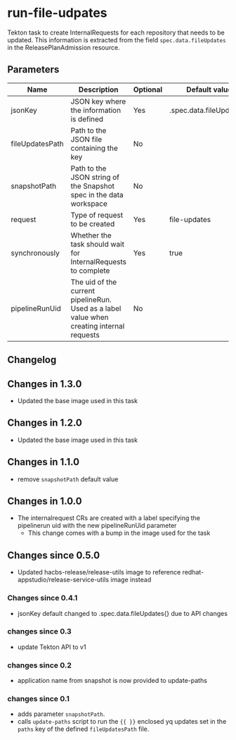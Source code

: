 # run-file-udpates

Tekton task to create InternalRequests for each repository that needs to be updated. This information is extracted from
the field `spec.data.fileUpdates` in the ReleasePlanAdmission resource.

## Parameters

| Name            | Description                                                                               | Optional | Default value            |
|-----------------|-------------------------------------------------------------------------------------------|----------|--------------------------|
| jsonKey         | JSON key where the information is defined                                                 | Yes      | .spec.data.fileUpdates[] |
| fileUpdatesPath | Path to the JSON file containing the key                                                  | No       |                          |
| snapshotPath    | Path to the JSON string of the Snapshot spec in the data workspace                        | No       |                          |
| request         | Type of request to be created                                                             | Yes      | file-updates             |
| synchronously   | Whether the task should wait for InternalRequests to complete                             | Yes      | true                     |
| pipelineRunUid  | The uid of the current pipelineRun. Used as a label value when creating internal requests | No       |                          |

## Changelog

## Changes in 1.3.0
- Updated the base image used in this task

## Changes in 1.2.0
- Updated the base image used in this task

## Changes in 1.1.0
- remove `snapshotPath` default value

## Changes in 1.0.0
- The internalrequest CRs are created with a label specifying the pipelinerun uid with the new pipelineRunUid parameter
  - This change comes with a bump in the image used for the task

## Changes since 0.5.0
- Updated hacbs-release/release-utils image to reference redhat-appstudio/release-service-utils image instead

### Changes since 0.4.1
- jsonKey default changed to .spec.data.fileUpdates{} due to API changes

### changes since 0.3
- update Tekton API to v1

### changes since 0.2
- application name from snapshot is now provided to update-paths

### changes since 0.1
- adds parameter `snapshotPath`.
- calls `update-paths` script to run the `{{ }}` enclosed yq updates set in the `paths` key
  of the defined `fileUpdatesPath` file.
